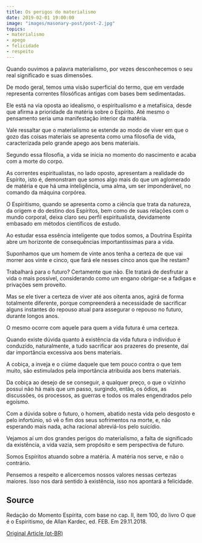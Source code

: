 ```yaml
---
title: Os perigos do materialismo
date: 2019-02-01 19:00:00
image: "images/masonary-post/post-2.jpg"
topics: 
- materialismo
- apego
- felicidade
- respeito
---
```



Quando ouvimos a palavra materialismo, por vezes desconhecemos o seu real
significado e suas dimensões.

De modo geral, temos uma visão superficial do termo, que em verdade representa
correntes filosóficas antigas com bases bem sedimentadas.

Ele está na via oposta ao idealismo, o espiritualismo e a metafísica, desde que
afirma a prioridade da matéria sobre o Espírito. Até mesmo o pensamento seria
uma manifestação interior da matéria.

Vale ressaltar que o materialismo se estende ao modo de viver em que o gozo das
coisas materiais se apresenta como uma filosofia de vida, caracterizada pelo
grande apego aos bens materiais.

Segundo essa filosofia, a vida se inicia no momento do nascimento e acaba com a
morte do corpo.

As correntes espiritualistas, no lado oposto, apresentam a realidade do
Espírito, isto é, demonstram que somos algo mais do que um aglomerado de
matéria e que há uma inteligência, uma alma, um ser imponderável, no comando da
máquina corpórea.

O Espiritismo, quando se apresenta como a ciência que trata da natureza, da
origem e do destino dos Espíritos, bem como de suas relações com o mundo
corporal, deixa claro seu perfil espiritualista, devidamente embasado em
métodos científicos de estudo.

Ao estudar essa essência inteligente que todos somos, a Doutrina Espírita abre
um horizonte de consequências importantíssimas para a vida.

Suponhamos que um homem de vinte anos tenha a certeza de que vai morrer aos
vinte e cinco, que fará ele nesses cinco anos que lhe restam?

Trabalhará para o futuro? Certamente que não. Ele tratará de desfrutar a vida o
mais possível, considerando como um engano obrigar-se a fadigas e privações sem
proveito.

Mas se ele tiver a certeza de viver até aos oitenta anos, agirá de forma
totalmente diferente, porque compreenderá a necessidade de sacrificar alguns
instantes do repouso atual para assegurar o repouso no futuro, durante longos
anos.

O mesmo ocorre com aquele para quem a vida futura é uma certeza.

Quando existe dúvida quanto à existência da vida futura o indivíduo é
conduzido, naturalmente, a tudo sacrificar aos prazeres do presente, daí dar
importância excessiva aos bens materiais.

A cobiça, a inveja e o ciúme daquele que tem pouco contra o que tem muito, são
estimulados pela importância atribuída aos bens materiais.

Da cobiça ao desejo de se conseguir, a qualquer preço, o que o vizinho possui
não há mais que um passo, surgindo, então, os ódios, as discussões, os
processos, as guerras e todos os males engendrados pelo egoísmo.

Com a dúvida sobre o futuro, o homem, abatido nesta vida pelo desgosto e pelo
infortúnio, só vê o fim dos seus sofrimentos na morte, e, não esperando mais
nada, acha racional abreviá-los pelo suicídio.

Vejamos aí um dos grandes perigos do materialismo, a falta de significado da
existência, a vida vazia, sem propósito e sem perspectiva de futuro.

Somos Espíritos atuando sobre a matéria. A matéria nos serve, e não o
contrário.

Pensemos a respeito e alicercemos nossos valores nessas certezas maiores. Isso
nos dará sentido à existência, isso nos apontará a felicidade.
 

## Source
Redação do Momento Espírita, com base no cap. II, item 100,
do livro O que é o Espiritismo, de Allan Kardec, ed. FEB.
Em 29.11.2018.


[Original Article (pt-BR)](http://www.momento.com.br/pt/ler_texto.php?id=5600)



